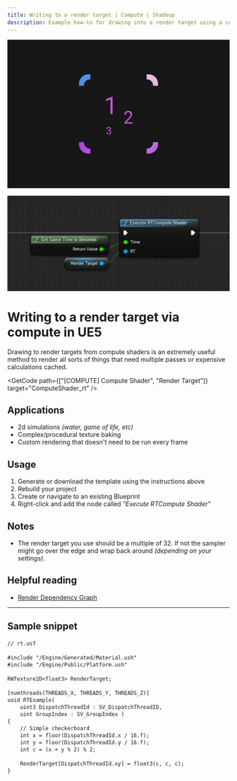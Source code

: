 ```yaml
---
title: Writing to a render target | Compute | Shadeup
description: Example how-to for drawing into a render target using a compute shader in Unreal Engine 5.
---
```


<script>
	import GetCode from "@/get-code.svelte";
</script>

![Pink numbers in a bounding box](img/compute/compute-rt.jpg)

![Unreal Blueprint graph calling a compute shader](img/compute/compute-rt-shot.png)

<div style="display: none;">

#### Writing to a render target

</div>

# Writing to a render target via compute in UE5

Drawing to render targets from compute shaders is an extremely useful method to render all sorts of things that need multiple passes or expensive calculations cached.

<GetCode path={["[COMPUTE] Compute Shader", "Render Target"]} target="ComputeShader_rt" />

## Applications

- 2d simulations _(water, game of life, etc)_
- Complex/procedural texture baking
- Custom rendering that doesn't need to be run every frame

## Usage

1. Generate or download the template using the instructions above
2. Rebuild your project
3. Create or navigate to an existing Blueprint
4. Right-click and add the node called _"Execute RTCompute Shader"_

## Notes

- The render target you use should be a multiple of 32. If not the sampler might go over the edge and wrap back around _(depending on your settings)_.

## Helpful reading

- [Render Dependency Graph](https://docs.unrealengine.com/5.0/en-US/render-dependency-graph-in-unreal-engine/)

---

## Sample snippet

```hlsl
// rt.usf

#include "/Engine/Generated/Material.ush"
#include "/Engine/Public/Platform.ush"

RWTexture2D<float3> RenderTarget;

[numthreads(THREADS_X, THREADS_Y, THREADS_Z)]
void RTExample(
	uint3 DispatchThreadId : SV_DispatchThreadID,
	uint GroupIndex : SV_GroupIndex )
{
	// Simple checkerboard
	int x = floor(DispatchThreadId.x / 16.f);
	int y = floor(DispatchThreadId.y / 16.f);
	int c = (x + y % 2) % 2;

	RenderTarget[DispatchThreadId.xy] = float3(c, c, c);
}
```
